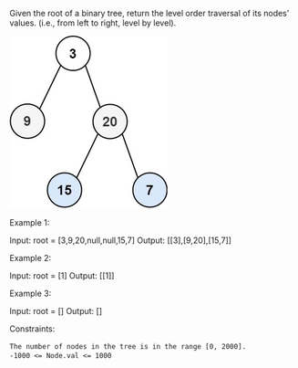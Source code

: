 Given the root of a binary tree, return the level order traversal of its nodes' values. (i.e., from left to right, level by level).

![img](https://github.com/ChihSeanHsu/ALeetCodeADayWorkInGoogleSomeday/blob/master/2021/05/Binary%20Tree%20Level%20Order%20Traversal/tree1.jpg)

Example 1:

Input: root = [3,9,20,null,null,15,7]
Output: [[3],[9,20],[15,7]]

Example 2:

Input: root = [1]
Output: [[1]]

Example 3:

Input: root = []
Output: []

 

Constraints:

    The number of nodes in the tree is in the range [0, 2000].
    -1000 <= Node.val <= 1000

